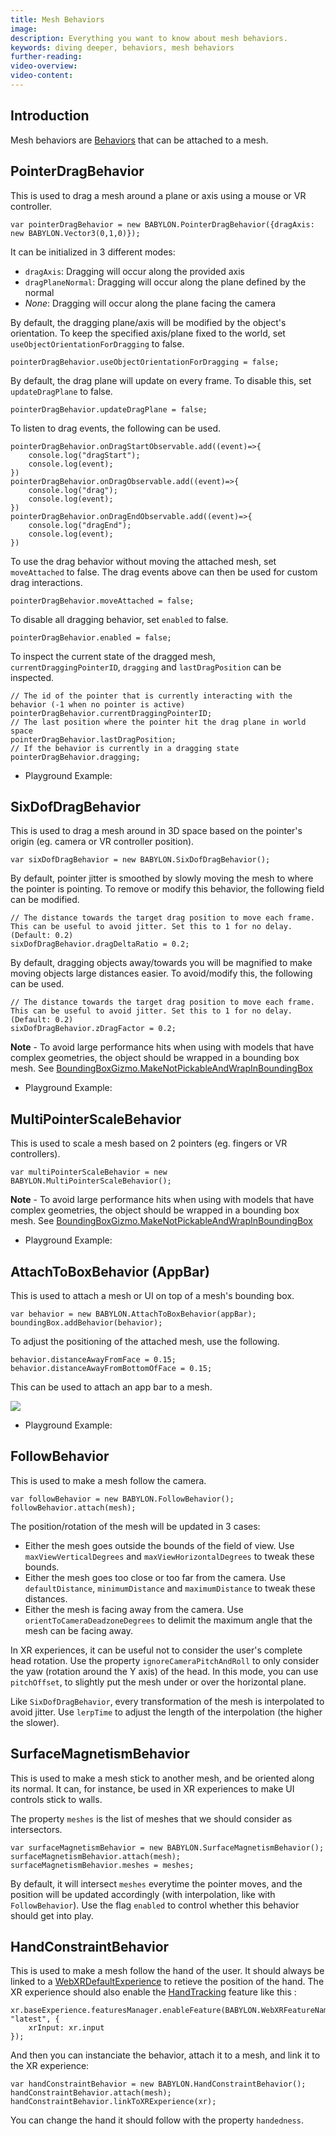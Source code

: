 ```yaml
---
title: Mesh Behaviors
image: 
description: Everything you want to know about mesh behaviors.
keywords: diving deeper, behaviors, mesh behaviors
further-reading:
video-overview:
video-content:
---
```


## Introduction
Mesh behaviors are [Behaviors](/features/featuresDeepDive/behaviors) that can be attached to a mesh.

## PointerDragBehavior
This is used to drag a mesh around a plane or axis using a mouse or VR controller.
```
var pointerDragBehavior = new BABYLON.PointerDragBehavior({dragAxis: new BABYLON.Vector3(0,1,0)});
```
It can be initialized in 3 different modes:
 - `dragAxis`: Dragging will occur along the provided axis
 - `dragPlaneNormal`: Dragging will occur along the plane defined by the normal
 - _None_: Dragging will occur along the plane facing the camera

By default, the dragging plane/axis will be modified by the object's orientation. To keep the specified axis/plane fixed to the world, set `useObjectOrientationForDragging` to false.
```
pointerDragBehavior.useObjectOrientationForDragging = false;
```
By default, the drag plane will update on every frame. To disable this, set `updateDragPlane` to false.
```
pointerDragBehavior.updateDragPlane = false;
```
To listen to drag events, the following can be used.
```
pointerDragBehavior.onDragStartObservable.add((event)=>{
    console.log("dragStart");
    console.log(event);
})
pointerDragBehavior.onDragObservable.add((event)=>{
    console.log("drag");
    console.log(event);
})
pointerDragBehavior.onDragEndObservable.add((event)=>{
    console.log("dragEnd");
    console.log(event);
})
```
To use the drag behavior without moving the attached mesh, set `moveAttached` to false. The drag events above can then be used for custom drag interactions.
```
pointerDragBehavior.moveAttached = false;
```
To disable all dragging behavior, set `enabled` to false.
```
pointerDragBehavior.enabled = false;
```
To inspect the current state of the dragged mesh, `currentDraggingPointerID`, `dragging` and `lastDragPosition` can be inspected.
```
// The id of the pointer that is currently interacting with the behavior (-1 when no pointer is active)
pointerDragBehavior.currentDraggingPointerID;
// The last position where the pointer hit the drag plane in world space
pointerDragBehavior.lastDragPosition;
// If the behavior is currently in a dragging state
pointerDragBehavior.dragging;
```

* Playground Example: <Playground id="#YEZPVT" title="Drag Along an Axis" description="A simple example of the pointerDragBehavior." image="/img/playgroundsAndNMEs/divingDeeperMeshBehaviors1.jpg" isMain={true} category="Behaviors"/>

## SixDofDragBehavior
This is used to drag a mesh around in 3D space based on the pointer's origin (eg. camera or VR controller position).
```
var sixDofDragBehavior = new BABYLON.SixDofDragBehavior();
```
By default, pointer jitter is smoothed by slowly moving the mesh to where the pointer is pointing. To remove or modify this behavior, the following field can be modified.
```
// The distance towards the target drag position to move each frame. This can be useful to avoid jitter. Set this to 1 for no delay. (Default: 0.2)
sixDofDragBehavior.dragDeltaRatio = 0.2;
```
By default, dragging objects away/towards you will be magnified to make moving objects large distances easier. To avoid/modify this, the following can be used.
```
// The distance towards the target drag position to move each frame. This can be useful to avoid jitter. Set this to 1 for no delay. (Default: 0.2)
sixDofDragBehavior.zDragFactor = 0.2;
```
**Note** - To avoid large performance hits when using with models that have complex geometries, the object should be wrapped in a bounding box mesh. See [BoundingBoxGizmo.MakeNotPickableAndWrapInBoundingBox](/features/featuresDeepDive/mesh/gizmo)
* Playground Example: <Playground id="#5G9MC5" title="Six Directions Example" description="A simple example of SixDofDragBehavior." image="/img/playgroundsAndNMEs/divingDeeperMeshBehaviors2.jpg" isMain={true} category="Behaviors"/>

## MultiPointerScaleBehavior
This is used to scale a mesh based on 2 pointers (eg. fingers or VR controllers).
```
var multiPointerScaleBehavior = new BABYLON.MultiPointerScaleBehavior();
```
**Note** - To avoid large performance hits when using with models that have complex geometries, the object should be wrapped in a bounding box mesh. See [BoundingBoxGizmo.MakeNotPickableAndWrapInBoundingBox](/features/featuresDeepDive/mesh/gizmo)
* Playground Example: <Playground id="#5G9MC5" title="MultiPointerScaleBehavior Example" description="A simple example of MultiPointerScaleBehavior." image="/img/playgroundsAndNMEs/divingDeeperMeshBehaviors2.jpg" />

## AttachToBoxBehavior (AppBar)
This is used to attach a mesh or UI on top of a mesh's bounding box.
```
var behavior = new BABYLON.AttachToBoxBehavior(appBar);
boundingBox.addBehavior(behavior);
```

To adjust the positioning of the attached mesh, use the following.
```
behavior.distanceAwayFromFace = 0.15;
behavior.distanceAwayFromBottomOfFace = 0.15;
```

This can be used to attach an app bar to a mesh.

![](/img/how_to/gui/appBar.PNG)

* Playground Example: <Playground id="#X6MQ1L" title="AttachToBoxBehavior Example" description="A simple example of AttachToBoxBehavior." image="/img/playgroundsAndNMEs/divingDeeperMeshBehaviors2.jpg" isMain={true} category="Behaviors"/>

## FollowBehavior
This is used to make a mesh follow the camera.

```
var followBehavior = new BABYLON.FollowBehavior();
followBehavior.attach(mesh);
```

The position/rotation of the mesh will be updated in 3 cases:
+ Either the mesh goes outside the bounds of the field of view. Use `maxViewVerticalDegrees` and `maxViewHorizontalDegrees` to tweak these bounds.
+ Either the mesh goes too close or too far from the camera. Use `defaultDistance`, `minimumDistance` and `maximumDistance` to tweak these distances.
+ Either the mesh is facing away from the camera. Use `orientToCameraDeadzoneDegrees` to delimit the maximum angle that the mesh can be facing away.

In XR experiences, it can be useful not to consider the user's complete head rotation. Use the property `ignoreCameraPitchAndRoll` to only consider the yaw (rotation around the Y axis) of the head. In this mode, you can use `pitchOffset`, to slightly put the mesh under or over the horizontal plane.

Like `SixDofDragBehavior`, every transformation of the mesh is interpolated to avoid jitter. Use `lerpTime` to adjust the length of the interpolation (the higher the slower).

## SurfaceMagnetismBehavior
This is used to make a mesh stick to another mesh, and be oriented along its normal. It can, for instance, be used in XR experiences to make UI controls stick to walls.

The property `meshes` is the list of meshes that we should consider as intersectors.

```
var surfaceMagnetismBehavior = new BABYLON.SurfaceMagnetismBehavior();
surfaceMagnetismBehavior.attach(mesh);
surfaceMagnetismBehavior.meshes = meshes;
```

By default, it will intersect `meshes` everytime the pointer moves, and the position will be updated accordingly (with interpolation, like with `FollowBehavior`). Use the flag `enabled` to control whether this behavior should get into play.

## HandConstraintBehavior
This is used to make a mesh follow the hand of the user. It should always be linked to a [WebXRDefaultExperience](/features/featuresDeepDive/webXR/webXRExperienceHelpers#the-webxr-default-experience) to retieve the position of the hand.
The XR experience should also enable the [HandTracking](/features/featuresDeepDive/webXR/WebXRSelectedFeatures#hand-tracking) feature like this :

```
xr.baseExperience.featuresManager.enableFeature(BABYLON.WebXRFeatureName.HAND_TRACKING, "latest", {
    xrInput: xr.input
});
```

And then you can instanciate the behavior, attach it to a mesh, and link it to the XR experience:

```
var handConstraintBehavior = new BABYLON.HandConstraintBehavior();
handConstraintBehavior.attach(mesh);
handConstraintBehavior.linkToXRExperience(xr);
```

You can change the hand it should follow with the property `handedness`.
